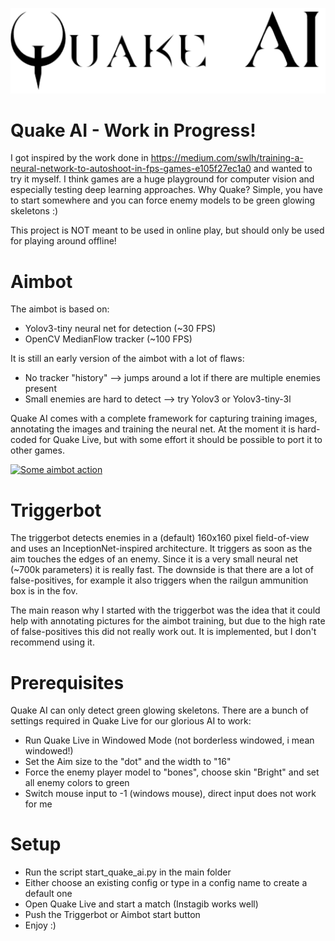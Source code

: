![Logo](resources/logo.png)

# Quake AI - Work in Progress!

I got inspired by the work done in https://medium.com/swlh/training-a-neural-network-to-autoshoot-in-fps-games-e105f27ec1a0 and wanted to try it myself. I think games are a huge playground for computer vision and especially testing deep learning approaches. Why Quake? Simple, you have to start somewhere and you can force enemy models to be green glowing skeletons :)

This project is NOT meant to be used in online play, but should only be used for playing around offline!

# Aimbot

The aimbot is based on:
- Yolov3-tiny neural net for detection (~30 FPS)
- OpenCV MedianFlow tracker (~100 FPS)

It is still an early version of the aimbot with a lot of flaws:
- No tracker "history" --> jumps around a lot if there are multiple enemies present
- Small enemies are hard to detect --> try Yolov3 or Yolov3-tiny-3l

Quake AI comes with a complete framework for capturing training images, annotating the images and training the neural net.
At the moment it is hard-coded for Quake Live, but with some effort it should be possible to port it to other games.

[![Some aimbot action](https://img.youtube.com/vi/ArPtX1xwGiY/hqdefault.jpg)](https://youtu.be/ArPtX1xwGiY)

# Triggerbot

The triggerbot detects enemies in a (default) 160x160 pixel field-of-view and uses an InceptionNet-inspired architecture. It triggers as soon as the aim touches the edges of an enemy. Since it is a very small neural net (~700k parameters) it is really fast. The downside is that there are a lot of false-positives, for example it also triggers when the railgun ammunition box is in the fov. 

The main reason why I started with the triggerbot was the idea that it could help with annotating pictures for the aimbot training, but due to the high rate of false-positives this did not really work out. It is implemented, but I don't recommend using it.

# Prerequisites

Quake AI can only detect green glowing skeletons. 
There are a bunch of settings required in Quake Live for our glorious AI to work:

- Run Quake Live in Windowed Mode (not borderless windowed, i mean windowed!)
- Set the Aim size to the "dot" and the width to "16"
- Force the enemy player model to "bones", choose skin "Bright" and set all enemy colors to green
- Switch mouse input to -1 (windows mouse), direct input does not work for me

# Setup

- Run the script start_quake_ai.py in the main folder
- Either choose an existing config or type in a config name to create a default one
- Open Quake Live and start a match (Instagib works well)
- Push the Triggerbot or Aimbot start button
- Enjoy :)

